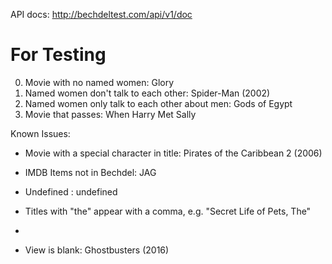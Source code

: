API docs: 
http://bechdeltest.com/api/v1/doc

# For Testing

0. Movie with no named women: Glory
1. Named women don't talk to each other: Spider-Man (2002)
2. Named women only talk to each other about men: Gods of Egypt
3. Movie that passes: When Harry Met Sally

Known Issues: 
- Movie with a special character in title: Pirates of the Caribbean 2 (2006)

- IMDB Items not in Bechdel: JAG

- Undefined : undefined

- Titles with "the" appear with a comma, e.g. "Secret Life of Pets, The"
- 
- View is blank: Ghostbusters (2016)


